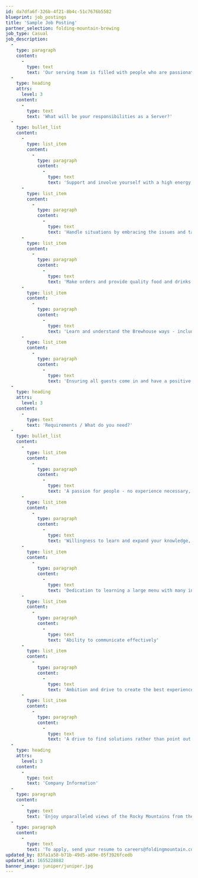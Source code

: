 ```yaml
---
id: da7dfa6f-326b-4f21-8b4c-51c7676b5582
blueprint: job_postings
title: 'Sample Job Posting'
partner_selection: folding-mountain-brewing
job_type: Casual
job_description:
  -
    type: paragraph
    content:
      -
        type: text
        text: 'Our serving team is filled with people who are passionate about providing an above and beyond experience for guests. Servers come to work with a same-team mindset while independently providing exceptional customer service to our guests. The goal is to enhance and preserve Folding Mountain’s reputation with quality customer service skills, innovative brain-power, and a can-do attitude!'
  -
    type: heading
    attrs:
      level: 3
    content:
      -
        type: text
        text: 'What will be your responsibilities as a Server?'
  -
    type: bullet_list
    content:
      -
        type: list_item
        content:
          -
            type: paragraph
            content:
              -
                type: text
                text: 'Support and involve yourself with a high energy, passionate team'
      -
        type: list_item
        content:
          -
            type: paragraph
            content:
              -
                type: text
                text: 'Handle situations by embracing the issues and tackling them with the tools that we provide'
      -
        type: list_item
        content:
          -
            type: paragraph
            content:
              -
                type: text
                text: 'Make orders and provide quality food and drinks for our guests'
      -
        type: list_item
        content:
          -
            type: paragraph
            content:
              -
                type: text
                text: 'Learn and understand the Brewhouse ways - including our training programs, food/drink menus, culture, etc.'
      -
        type: list_item
        content:
          -
            type: paragraph
            content:
              -
                type: text
                text: 'Ensuring all guests come in and have a positive experience, new or returning!'
  -
    type: heading
    attrs:
      level: 3
    content:
      -
        type: text
        text: 'Requirements / What do you need?'
  -
    type: bullet_list
    content:
      -
        type: list_item
        content:
          -
            type: paragraph
            content:
              -
                type: text
                text: 'A passion for people - no experience necessary, we will train you!'
      -
        type: list_item
        content:
          -
            type: paragraph
            content:
              -
                type: text
                text: 'Willingness to learn and expand your knowledge, as well as grow as an individual'
      -
        type: list_item
        content:
          -
            type: paragraph
            content:
              -
                type: text
                text: 'Dedication to learning a large menu with many in-house made items'
      -
        type: list_item
        content:
          -
            type: paragraph
            content:
              -
                type: text
                text: 'Ability to communicate effectively'
      -
        type: list_item
        content:
          -
            type: paragraph
            content:
              -
                type: text
                text: 'Ambition and drive to create the best experience for your team and guests'
      -
        type: list_item
        content:
          -
            type: paragraph
            content:
              -
                type: text
                text: 'A drive to find solutions rather than point out problems'
  -
    type: heading
    attrs:
      level: 3
    content:
      -
        type: text
        text: 'Company Information'
  -
    type: paragraph
    content:
      -
        type: text
        text: 'Enjoy unparalleled views of the Rocky Mountains from the taproom and patio at Folding Mountain Brewing. With award-winning craft beers and eats, the relaxed atmosphere provides a unique experience for all ages'
  -
    type: paragraph
    content:
      -
        type: text
        text: 'To apply, send your resume to careers@foldingmountain.com'
updated_by: 83fa1a58-b71b-49d5-a89e-05f3926fcedb
updated_at: 1655228882
banner_image: juniper/juniper.jpg
---
```

